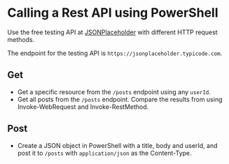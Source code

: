 # Calling a Rest API using PowerShell

Use the free testing API at [JSONPlaceholder](https://jsonplaceholder.typicode.com/) with different HTTP request methods.

The endpoint for the testing API is `https://jsonplaceholder.typicode.com`.

## Get
- Get a specific resource from the `/posts` endpoint using any `userId`. 
- Get all posts from the `/posts` endpoint. Compare the results from using Invoke-WebRequest and Invoke-RestMethod.

## Post
- Create a JSON object in PowerShell with a title, body and userId, and post it to `/posts` with `application/json` as the Content-Type.
